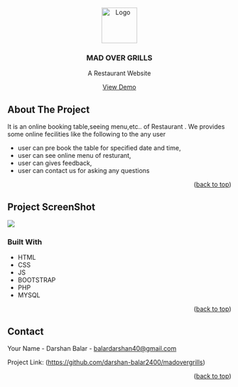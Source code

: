 <!-- Improved compatibility of back to top link: See: https://github.com/othneildrew/Best-README-Template/pull/73 -->
<a name="readme-top"></a>

<!-- PROJECT LOGO -->
<br />
<div align="center">
  <a href="https://github.com/othneildrew/Best-README-Template">
    <img src="https://res.cloudinary.com/dexratgkq/image/upload/v1661593895/samples/Logo_waogqu.png" alt="Logo" width="80" height="80">
  </a>

  <h3 align="center">MAD OVER GRILLS</h3>

  <p align="center">
    A Restaurant Website
    <br />
  </p>
  <a href="">View Demo</a>
</div>


<!-- ABOUT THE PROJECT -->
## About The Project

It is an online booking table,seeing menu,etc.. of Restaurant . We provides some online fecilities like the following to the any user

- user can pre book the table for specified date and time,
- user can see online menu of resturant, 
- user can gives feedback,
- user can contact us for asking any questions

<p align="right">(<a href="#readme-top">back to top</a>)</p>

<!-- ABOUT THE PROJECT -->
## Project ScreenShot

<img src="https://res.cloudinary.com/dexratgkq/image/upload/v1661595554/samples/index_output_d7mrpv.png">

### Built With

* HTML
* CSS
* JS
* BOOTSTRAP
* PHP
* MYSQL

<p align="right">(<a href="#readme-top">back to top</a>)</p>





<!-- CONTACT -->
## Contact

Your Name - Darshan Balar - balardarshan40@gmail.com

Project Link: (https://github.com/darshan-balar2400/madovergrills)

<p align="right">(<a href="#readme-top">back to top</a>)</p>



